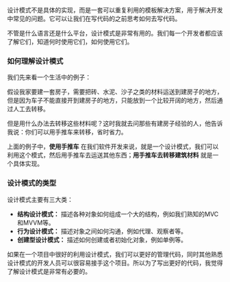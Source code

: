 设计模式不是具体的实现，而是一套可以重复利用的模板解决方案，用于解决开发中常见的问题。它可以让我们在写代码的之前思考如何去写代码。

不管是什么语言还是什么平台，设计模式是非常有用的。我们每一个开发者都应该了解它们，知道何时使用它们，如何使用它们。

### 如何理解设计模式

我们先来看一个生活中的例子：

假设我家要建一套房子，需要把砖、水泥、沙子之类的材料运送到建房子的地方，但是因为车子不能直接开到建房子的地方，只能放到一个比较开阔的地方，然后通过人工去转移。

但是用什么办法去转移这些材料呢？这时我就去问那些有建房子经验的人，他告诉我说：你们可以用手推车来转移，省时省力。

上面的例子中，**使用手推车** 在我们软件开发来说，就是一个设计模式，我们可以利用这个模式，然后用手推车去运送其他东西；**用手推车去转移建筑材料** 就是一个具体实现。

### 设计模式的类型

设计模式主要有三大类：

- **结构设计模式：** 描述各种对象如何组成一个大的结构，例如我们熟知的MVC和MVVM等。
- **行为设计模式：** 描述对象之间如何沟通，例如代理、观察者等。
- **创建型设计模式：** 描述如何创建或者初始化对象，例如单例等。

如果在一个项目中很好的利用设计模式，我们可以更好的管理代码，同时其他熟悉设计模式的开发人员可以很容易接手这个项目。所以为了写出更好的代码，我觉得了解设计模式是非常有必要的。
